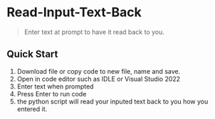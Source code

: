 # Read-Input-Text-Back

> Enter text at prompt to have it read back to you.

## Quick Start

1. Download file or copy code to new file, name and save.
2. Open in code editor such as IDLE or Visual Studio 2022
3. Enter text when prompted
4. Press Enter to run code
5. the python script will read your inputed text back to you how you entered it.
